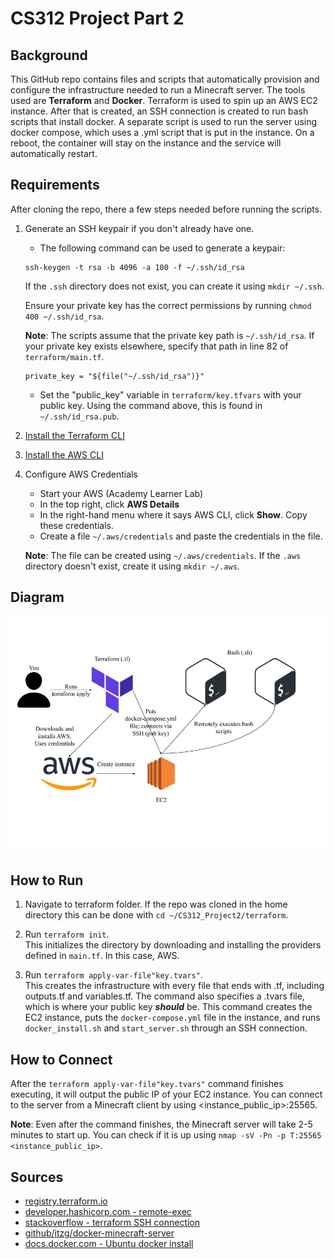 # CS312 Project Part 2

## Background

This GitHub repo contains files and scripts that automatically provision and configure the infrastructure needed to run a Minecraft server. The tools used are **Terraform** and **Docker**. Terraform is used to spin up an AWS EC2 instance. After that is created, an SSH connection is created to run bash scripts that install docker. A separate script is used to run the server using docker compose, which uses a .yml script that is put in the instance. On a reboot, the container will stay on the instance and the service will automatically restart.

## Requirements

After cloning the repo, there a few steps needed before running the scripts.

1. Generate an SSH keypair if you don't already have one.

    - The following command can be used to generate a keypair:

    ```linux
    ssh-keygen -t rsa -b 4096 -a 100 -f ~/.ssh/id_rsa
    ```

    If the `.ssh` directory does not exist, you can create it using `mkdir ~/.ssh`.

    Ensure your private key has the correct permissions by running `chmod 400 ~/.ssh/id_rsa`.

    **Note**: The scripts assume that the private key path is `~/.ssh/id_rsa`. If your private key exists elsewhere, specify that path in line 82 of `terraform/main.tf`.

    ```HCL
    private_key = "${file("~/.ssh/id_rsa")}"
    ```

    - Set the "public_key" variable in `terraform/key.tfvars` with your public key. Using the command above, this is found in `~/.ssh/id_rsa.pub`.

2. [Install the Terraform CLI](https://developer.hashicorp.com/terraform/tutorials/aws-get-started/install-cli)

3. [Install the AWS CLI](https://docs.aws.amazon.com/cli/latest/userguide/getting-started-install.html)

4. Configure AWS Credentials
    - Start your AWS (Academy Learner Lab)
    - In the top right, click **AWS Details**
    - In the right-hand menu where it says AWS CLI, click **Show**. Copy these credentials.
    - Create a file `~/.aws/credentials` and paste the credentials in the file.

    **Note**: The file can be created using `~/.aws/credentials`. If the `.aws` directory doesn't exist, create it using `mkdir ~/.aws`.

## Diagram

![alt text](./Pipeline_Diagram.jpg)

## How to Run

1. Navigate to terraform folder. If the repo was cloned in the home directory this can be done with `cd ~/CS312_Project2/terraform`.

2. Run `terraform init`.\
This initializes the directory by downloading and installing the providers defined in `main.tf`. In this case, AWS.

3. Run `terraform apply-var-file"key.tvars"`.\
This creates the infrastructure with every file that ends with .tf, including outputs.tf and variables.tf. The command also specifies a .tvars file, which is where your public key ***should*** be. This command creates the EC2 instance, puts the `docker-compose.yml` file in the instance, and runs `docker_install.sh` and `start_server.sh` through an SSH connection.

## How to Connect

After the `terraform apply-var-file"key.tvars"` command finishes executing, it will output the public IP of your EC2 instance. You can connect to the server from a Minecraft client by using <instance_public_ip>:25565.

**Note**: Even after the command finishes, the Minecraft server will take 2-5 minutes to start up. You can check if it is up using `nmap -sV -Pn -p T:25565 <instance_public_ip>`.

## Sources

- [registry.terraform.io](https://registry.terraform.io/providers/hashicorp/aws/latest/docs/resources)
- [developer.hashicorp.com - remote-exec](https://developer.hashicorp.com/terraform/language/resources/provisioners/remote-exec)
- [stackoverflow - terraform SSH connection](https://stackoverflow.com/questions/55745961/connection-issue-using-ssh-private-key)
- [github/itzg/docker-minecraft-server](https://github.com/itzg/docker-minecraft-server)
- [docs.docker.com - Ubuntu docker install](https://docs.docker.com/engine/install/ubuntu/)
